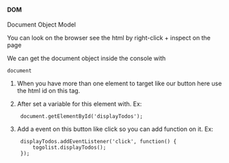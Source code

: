 #### DOM
Document Object Model

You can look on the browser see the html by right-click + inspect on the page

We can get the document object inside the console with
 
    document

1. When you have more than one element to target like our button here use the html id on this tag.

2. After set a variable for this element with. 
Ex:

        document.getElementById('displayTodos');

3. Add a event on this button like click so you can add function on it.
Ex:

        displayTodos.addEventListener('click', function() {
            togolist.displayTodos();
        });